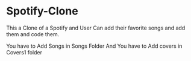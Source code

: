 # Spotify-Clone
This a Clone of a Spotify and User Can add their favorite songs and add them and code them.

You have to Add Songs in Songs Folder
And You have to Add covers in Covers1 folder
